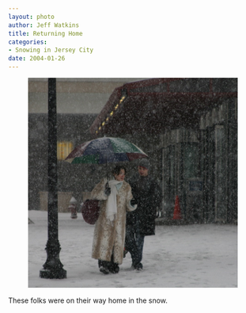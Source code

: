 ```yaml
--- 
layout: photo
author: Jeff Watkins
title: Returning Home
categories: 
- Snowing in Jersey City
date: 2004-01-26
---
```


<figure><img class="photo" src="/photos/returning-home.jpg"></figure>

These folks were on their way home in the snow.

